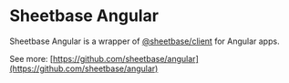 # Sheetbase Angular

Sheetbase Angular is a wrapper of [@sheetbase/client](https://github.com/sheetbase/client) for Angular apps.

See more: [https://github.com/sheetbase/angular](https://github.com/sheetbase/angular)